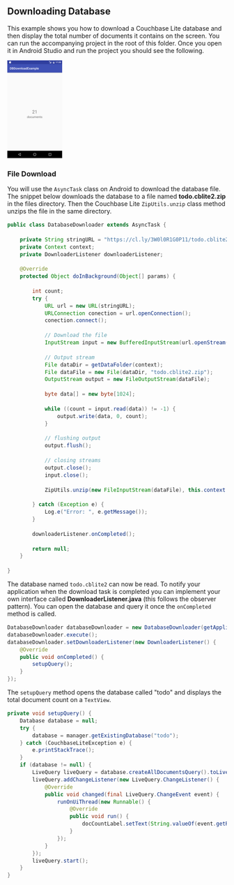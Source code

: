 ## Downloading Database

This example shows you how to download a Couchbase Lite database and then display the total number of documents it contains on the screen. You can run the accompanying project in the root of this folder. Once you open it in Android Studio and run the project you should see the following.

<img src="assets/home.png" width="25%">

### File Download

You will use the `AsyncTask` class on Android to download the database file. The snippet below downloads the database to a file named **todo.cblite2.zip** in the files directory. Then the Couchbase Lite `ZipUtils.unzip` class method unzips the file in the same directory.

```java
public class DatabaseDownloader extends AsyncTask {

    private String stringURL = "https://cl.ly/3W0l0R1G0P11/todo.cblite2.zip";
    private Context context;
    private DownloaderListener downloaderListener;

    @Override
    protected Object doInBackground(Object[] params) {

        int count;
        try {
            URL url = new URL(stringURL);
            URLConnection conection = url.openConnection();
            conection.connect();

            // Download the file
            InputStream input = new BufferedInputStream(url.openStream(), 8192);

            // Output stream
            File dataDir = getDataFolder(context);
            File dataFile = new File(dataDir, "todo.cblite2.zip");
            OutputStream output = new FileOutputStream(dataFile);

            byte data[] = new byte[1024];

            while ((count = input.read(data)) != -1) {
                output.write(data, 0, count);
            }

            // flushing output
            output.flush();

            // closing streams
            output.close();
            input.close();

            ZipUtils.unzip(new FileInputStream(dataFile), this.context.getFilesDir());

        } catch (Exception e) {
            Log.e("Error: ", e.getMessage());
        }

        downloaderListener.onCompleted();

        return null;
    }

}
```

The database named `todo.cblite2` can now be read. To notify your application when the download task is completed you can implement your own interface called **DownloaderListener.java** (this follows the observer pattern). You can open the database and query it once the `onCompleted` method is called.

```java
DatabaseDownloader databaseDownloader = new DatabaseDownloader(getApplicationContext());
databaseDownloader.execute();
databaseDownloader.setDownloaderListener(new DownloaderListener() {
    @Override
    public void onCompleted() {
        setupQuery();
    }
});
```

The `setupQuery` method opens the database called "todo" and displays the total document count on a `TextView`.

```java
private void setupQuery() {
    Database database = null;
    try {
        database = manager.getExistingDatabase("todo");
    } catch (CouchbaseLiteException e) {
        e.printStackTrace();
    }
    if (database != null) {
        LiveQuery liveQuery = database.createAllDocumentsQuery().toLiveQuery();
        liveQuery.addChangeListener(new LiveQuery.ChangeListener() {
            @Override
            public void changed(final LiveQuery.ChangeEvent event) {
                runOnUiThread(new Runnable() {
                    @Override
                    public void run() {
                        docCountLabel.setText(String.valueOf(event.getRows().getCount()));
                    }
                });
            }
        });
        liveQuery.start();
    }
}
```